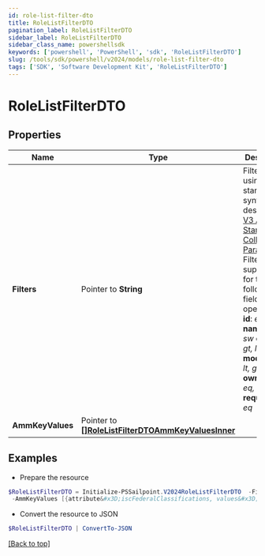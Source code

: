 ```yaml
---
id: role-list-filter-dto
title: RoleListFilterDTO
pagination_label: RoleListFilterDTO
sidebar_label: RoleListFilterDTO
sidebar_class_name: powershellsdk
keywords: ['powershell', 'PowerShell', 'sdk', 'RoleListFilterDTO'] 
slug: /tools/sdk/powershell/v2024/models/role-list-filter-dto
tags: ['SDK', 'Software Development Kit', 'RoleListFilterDTO']
---
```



# RoleListFilterDTO

## Properties

Name | Type | Description | Notes
------------ | ------------- | ------------- | -------------
**Filters** |  Pointer to **String** | Filter results using the standard syntax described in [V3 API Standard Collection Parameters](https://developer.sailpoint.com/idn/api/standard-collection-parameters#filtering-results) Filtering is supported for the following fields and operators:  **id**: *eq, in*  **name**: *eq, sw*  **created**: *gt, lt, ge, le*  **modified**: *gt, lt, ge, le*  **owner.id**: *eq, in*  **requestable**: *eq* | [optional] 
**AmmKeyValues** |  Pointer to [**[]RoleListFilterDTOAmmKeyValuesInner**](role-list-filter-dto-amm-key-values-inner) |  | [optional] 

## Examples

- Prepare the resource
```powershell
$RoleListFilterDTO = Initialize-PSSailpoint.V2024RoleListFilterDTO  -Filters dimensional eq false `
 -AmmKeyValues [{attribute&#x3D;iscFederalClassifications, values&#x3D;[secret]}]
```

- Convert the resource to JSON
```powershell
$RoleListFilterDTO | ConvertTo-JSON
```


[[Back to top]](#) 

